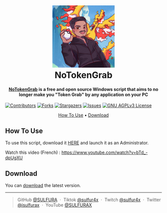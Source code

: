 ## 
<h1 align="center">
  <br>
  <a href="https://github.com/SULFURA/NoTokenGrab"><img src="https://raw.githubusercontent.com/SULFURA/NoTokenGrab/main/files/Logo.png" alt="NoTokenGrab" width="200"></a>
  <br>
  NoTokenGrab
  <br>
</h1>

<h4 align="center"><a href="https://github.com/SULFURA/NoTokenGrab/releases/latest" target="_blank">NoTokenGrab</a> is a free and open source Windows script that aims to no longer make you "Token Grab" by any application on your PC </h4>

[![Contributors][contributors-shield]][contributors-url]
[![Forks][forks-shield]][forks-url]
[![Stargazers][stars-shield]][stars-url]
[![Issues][issues-shield]][issues-url]
[![GNU AGPLv3 License][license-shield]][license-url]

<p align="center">
  <a href="#how-to-use">How To Use</a> •
  <a href="#download">Download</a>
</p>

## How To Use

To use this script, download it <a href="https://github.com/SULFURA/NoTokenGrab/releases/latest" target="_blank">HERE</a> and launch it as an Administrator.

Watch this video (French) : https://www.youtube.com/watch?v=bTd_-dpUgXU

## Download

You can [download](https://github.com/SULFURA/NoTokenGrab/releases/latest) the latest version.


---

> GitHub [@SULFURA](https://github.com/SULFURA) &nbsp;&middot;&nbsp;
> Tiktok [@sulfur4x](https://www.tiktok.com/@sulfur4x) &nbsp;&middot;&nbsp;
> Twitch [@sulfur4x](https://www.twitch.tv/sulfur4x) &nbsp;&middot;&nbsp;
> Twitter [@isulfurax](https://twitter.com/isulfurax) &nbsp;&middot;&nbsp;
> YouTube [@SULFURAX](https://youtube.com/SULFURAX)

<!-- MARKDOWN LINKS & IMAGES -->
<!-- https://www.markdownguide.org/basic-syntax/#reference-style-links -->
[contributors-shield]: https://img.shields.io/github/contributors/SULFURA/NoTokenGrab.svg?style=for-the-badge
[contributors-url]: https://github.com/SULFURA/NoTokenGrab/graphs/contributors
[forks-shield]: https://img.shields.io/github/forks/SULFURA/NoTokenGrab.svg?style=for-the-badge
[forks-url]: https://github.com/SULFURA/NoTokenGrab/network/members
[stars-shield]: https://img.shields.io/github/stars/SULFURA/NoTokenGrab.svg?style=for-the-badge
[stars-url]: https://github.com/SULFURA/NoTokenGrab/stargazers
[issues-shield]: https://img.shields.io/github/issues/SULFURA/NoTokenGrab.svg?style=for-the-badge
[issues-url]: https://github.com/SULFURA/NoTokenGrab/issues
[license-shield]: https://img.shields.io/github/license/SULFURA/NoTokenGrab.svg?style=for-the-badge
[license-url]: https://github.com/SULFURA/NoTokenGrab/blob/main/LICENCE.md
